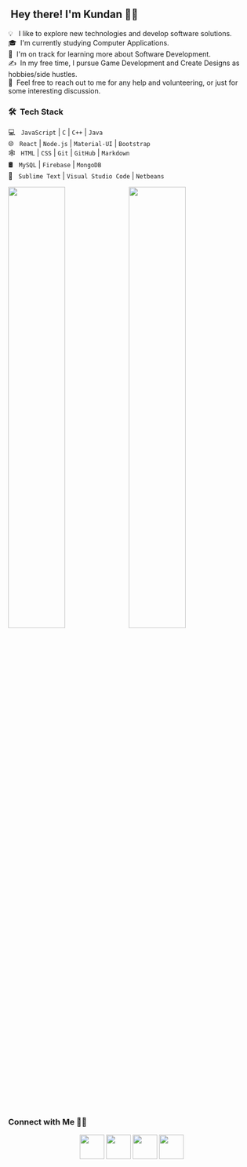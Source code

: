 ## &nbsp;Hey there! I'm Kundan 👋🏻

💡  &nbsp;&nbsp;I like to explore new technologies and develop software solutions.\
🎓 &nbsp;I'm currently studying Computer Applications.\
🌱 &nbsp;I'm on track for learning more about Software Development.\
✍️ &nbsp;In my free time, I pursue Game Development and Create Designs as hobbies/side hustles.\
💬 &nbsp;Feel free to reach out to me for any help and volunteering, or just for some interesting discussion.


### 🛠 &nbsp;Tech Stack

💻 &nbsp; `JavaScript` | `C` | `C++` | `Java`\
🌐 &nbsp; `React` | `Node.js` | `Material-UI` | `Bootstrap`\
🕸 &nbsp; `HTML` | `CSS` | `Git` | `GitHub` | `Markdown`\
🛢 &nbsp; `MySQL` | `Firebase` | `MongoDB`\
🔧 &nbsp; `Sublime Text` |  `Visual Studio Code` | `Netbeans`


<p>
  <img width="48%" src="https://github-readme-stats.vercel.app/api?username=Kundan28&show_icons=true&theme=tokyonight&include_all_commits=true&count_private=true" />
  <img width="48%" src="https://github-readme-streak-stats.herokuapp.com/?user=kundan28&theme=tokyonight" />
</p>

### Connect with Me 🤝🏻

<p align="center">
  <a href="https://www.linkedin.com/in/kundan28/" target="_blank" rel="noopener noreferrer"><img src="https://img.icons8.com/color/100/linkedin.png" width="50" /></a>
  <a href="https://medium.com/@kundan28" target="_blank" rel="noopener noreferrer"><img src="https://img.icons8.com/color/100/medium-monogram.png"  width="50" /></a>
  <a href="https://twitter.com/k_kundan28" target="_blank" rel="noopener noreferrer"><img src="https://img.icons8.com/color/100/twitter.png" width="50" /></a>  
  <a href="https://stackoverflow.com/users/11003837/kundan/" target="_blank" rel="noopener noreferrer"><img src="https://img.icons8.com/color/100/stackoverflow.png" width="50" /></a>  
</p>

